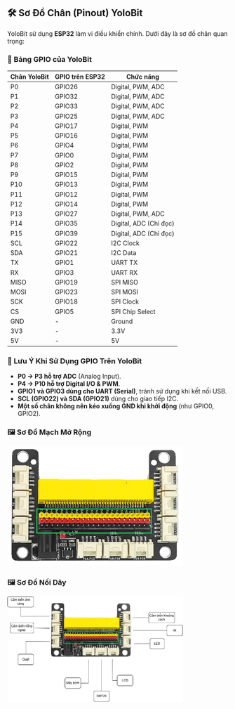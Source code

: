 ## 🛠 Sơ Đồ Chân (Pinout) YoloBit

YoloBit sử dụng **ESP32** làm vi điều khiển chính. Dưới đây là sơ đồ chân quan trọng:

### 📌 Bảng GPIO của YoloBit

| **Chân YoloBit** | **GPIO trên ESP32** | **Chức năng** |
|------------------|--------------------|---------------|
| P0              | GPIO26              | Digital, PWM, ADC |
| P1              | GPIO32              | Digital, PWM, ADC |
| P2              | GPIO33              | Digital, PWM, ADC |
| P3              | GPIO25              | Digital, PWM, ADC |
| P4              | GPIO17              | Digital, PWM |
| P5              | GPIO16              | Digital, PWM |
| P6              | GPIO4               | Digital, PWM |
| P7              | GPIO0               | Digital, PWM |
| P8              | GPIO2               | Digital, PWM |
| P9              | GPIO15              | Digital, PWM |
| P10             | GPIO13              | Digital, PWM |
| P11             | GPIO12              | Digital, PWM |
| P12             | GPIO14               | Digital, PWM |
| P13             | GPIO27               | Digital, PWM, ADC |
| P14             | GPIO35               | Digital, ADC (Chỉ đọc) |
| P15             | GPIO39               | Digital, ADC (Chỉ đọc) |
| SCL             | GPIO22               | I2C Clock |
| SDA             | GPIO21               | I2C Data |
| TX              | GPIO1                | UART TX |
| RX              | GPIO3                | UART RX |
| MISO            | GPIO19               | SPI MISO |
| MOSI            | GPIO23               | SPI MOSI |
| SCK             | GPIO18               | SPI Clock |
| CS              | GPIO5                | SPI Chip Select |
| GND             | -                    | Ground |
| 3V3             | -                    | 3.3V |
| 5V              | -                    | 5V |

### 🔌 Lưu Ý Khi Sử Dụng GPIO Trên YoloBit

- **P0 → P3 hỗ trợ ADC** (Analog Input).
- **P4 → P10 hỗ trợ Digital I/O & PWM**.
- **GPIO1 và GPIO3 dùng cho UART (Serial)**, tránh sử dụng khi kết nối USB.
- **SCL (GPIO22) và SDA (GPIO21)** dùng cho giao tiếp I2C.
- **Một số chân không nên kéo xuống GND khi khởi động** (như GPIO0, GPIO2).

### 🖼️ Sơ Đồ Mạch Mở Rộng
<img src="images/Yolobit_mach_mo_rong.webp" width="400px">

### 🖼️ Sơ Đồ Nối Dây
<img src="images/so_do_noi_day.png" width="400px">

